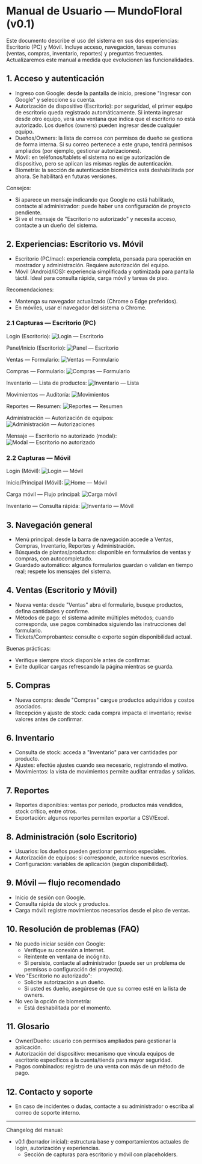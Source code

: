 # Manual de Usuario — MundoFloral (v0.1)

Este documento describe el uso del sistema en sus dos experiencias: Escritorio (PC) y Móvil. Incluye acceso, navegación, tareas comunes (ventas, compras, inventario, reportes) y preguntas frecuentes. Actualizaremos este manual a medida que evolucionen las funcionalidades.

## 1. Acceso y autenticación

- Ingreso con Google: desde la pantalla de inicio, presione "Ingresar con Google" y seleccione su cuenta.
- Autorización de dispositivo (Escritorio): por seguridad, el primer equipo de escritorio queda registrado automáticamente. Si intenta ingresar desde otro equipo, verá una ventana que indica que el escritorio no está autorizado. Los dueños (owners) pueden ingresar desde cualquier equipo.
- Dueños/Owners: la lista de correos con permisos de dueño se gestiona de forma interna. Si su correo pertenece a este grupo, tendrá permisos ampliados (por ejemplo, gestionar autorizaciones).
- Móvil: en teléfonos/tablets el sistema no exige autorización de dispositivo, pero se aplican las mismas reglas de autenticación.
- Biometría: la sección de autenticación biométrica está deshabilitada por ahora. Se habilitará en futuras versiones.

Consejos:
- Si aparece un mensaje indicando que Google no está habilitado, contacte al administrador: puede haber una configuración de proyecto pendiente.
- Si ve el mensaje de "Escritorio no autorizado" y necesita acceso, contacte a un dueño del sistema.

## 2. Experiencias: Escritorio vs. Móvil

- Escritorio (PC/mac): experiencia completa, pensada para operación en mostrador y administración. Requiere autorización del equipo.
- Móvil (Android/iOS): experiencia simplificada y optimizada para pantalla táctil. Ideal para consulta rápida, carga móvil y tareas de piso.

Recomendaciones:
- Mantenga su navegador actualizado (Chrome o Edge preferidos).
- En móviles, usar el navegador del sistema o Chrome.

### 2.1 Capturas — Escritorio (PC)

Login (Escritorio):
![Login — Escritorio](./screenshots/desktop/login.png)

Panel/Inicio (Escritorio):
![Panel — Escritorio](./screenshots/desktop/panel.png)

Ventas — Formulario:
![Ventas — Formulario](./screenshots/desktop/ventas_form.png)

Compras — Formulario:
![Compras — Formulario](./screenshots/desktop/compras_form.png)

Inventario — Lista de productos:
![Inventario — Lista](./screenshots/desktop/inventario_lista.png)

Movimientos — Auditoría:
![Movimientos](./screenshots/desktop/movimientos.png)

Reportes — Resumen:
![Reportes — Resumen](./screenshots/desktop/reportes_resumen.png)

Administración — Autorización de equipos:
![Administración — Autorizaciones](./screenshots/desktop/admin_autorizaciones.png)

Mensaje — Escritorio no autorizado (modal):
![Modal — Escritorio no autorizado](./screenshots/desktop/modal_escritorio_no_autorizado.png)

### 2.2 Capturas — Móvil

Login (Móvil):
![Login — Móvil](./screenshots/movil/login.png)

Inicio/Principal (Móvil):
![Home — Móvil](./screenshots/movil/home.png)

Carga móvil — Flujo principal:
![Carga móvil](./screenshots/movil/carga_movil.png)

Inventario — Consulta rápida:
![Inventario — Móvil](./screenshots/movil/inventario_consulta.png)

## 3. Navegación general

- Menú principal: desde la barra de navegación accede a Ventas, Compras, Inventario, Reportes y Administración.
- Búsqueda de plantas/productos: disponible en formularios de ventas y compras, con autocompletado.
- Guardado automático: algunos formularios guardan o validan en tiempo real; respete los mensajes del sistema.

## 4. Ventas (Escritorio y Móvil)

- Nueva venta: desde "Ventas" abra el formulario, busque productos, defina cantidades y confirme.
- Métodos de pago: el sistema admite múltiples métodos; cuando corresponda, use pagos combinados siguiendo las instrucciones del formulario.
- Tickets/Comprobantes: consulte o exporte según disponibilidad actual.

Buenas prácticas:
- Verifique siempre stock disponible antes de confirmar.
- Evite duplicar cargas refrescando la página mientras se guarda.

## 5. Compras

- Nueva compra: desde "Compras" cargue productos adquiridos y costos asociados.
- Recepción y ajuste de stock: cada compra impacta el inventario; revise valores antes de confirmar.

## 6. Inventario

- Consulta de stock: acceda a "Inventario" para ver cantidades por producto.
- Ajustes: efectúe ajustes cuando sea necesario, registrando el motivo.
- Movimientos: la vista de movimientos permite auditar entradas y salidas.

## 7. Reportes

- Reportes disponibles: ventas por período, productos más vendidos, stock crítico, entre otros.
- Exportación: algunos reportes permiten exportar a CSV/Excel.

## 8. Administración (solo Escritorio)

- Usuarios: los dueños pueden gestionar permisos especiales.
- Autorización de equipos: si corresponde, autorice nuevos escritorios.
- Configuración: variables de aplicación (según disponibilidad).

## 9. Móvil — flujo recomendado

- Inicio de sesión con Google.
- Consulta rápida de stock y productos.
- Carga móvil: registre movimientos necesarios desde el piso de ventas.

## 10. Resolución de problemas (FAQ)

- No puedo iniciar sesión con Google:
  - Verifique su conexión a Internet.
  - Reintente en ventana de incógnito.
  - Si persiste, contacte al administrador (puede ser un problema de permisos o configuración del proyecto).
- Veo "Escritorio no autorizado":
  - Solicite autorización a un dueño.
  - Si usted es dueño, asegúrese de que su correo esté en la lista de owners.
- No veo la opción de biometría:
  - Está deshabilitada por el momento.

## 11. Glosario

- Owner/Dueño: usuario con permisos ampliados para gestionar la aplicación.
- Autorización del dispositivo: mecanismo que vincula equipos de escritorio específicos a la cuenta/tienda para mayor seguridad.
- Pagos combinados: registro de una venta con más de un método de pago.

## 12. Contacto y soporte

- En caso de incidentes o dudas, contacte a su administrador o escriba al correo de soporte interno.

---

Changelog del manual:
- v0.1 (borrador inicial): estructura base y comportamientos actuales de login, autorización y experiencias.
  - Sección de capturas para escritorio y móvil con placeholders.
